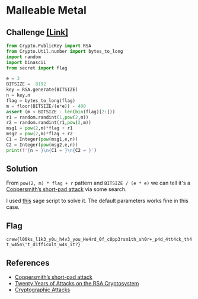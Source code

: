 # Malleable Metal

## Challenge [[Link]](https://ctftime.org/task/20471)
```python
from Crypto.PublicKey import RSA
from Crypto.Util.number import bytes_to_long
import random
import binascii
from secret import flag

e = 3
BITSIZE =  8192
key = RSA.generate(BITSIZE)
n = key.n
flag = bytes_to_long(flag)
m = floor(BITSIZE/(e*e)) - 400
assert (m < BITSIZE - len(bin(flag)[2:]))
r1 = random.randint(1,pow(2,m))
r2 = random.randint(r1,pow(2,m))
msg1 = pow(2,m)*flag + r1
msg2 = pow(2,m)*flag + r2
C1 = Integer(pow(msg1,e,n))
C2 = Integer(pow(msg2,e,n))
print(f'{n = }\n{C1 = }\n{C2 = }')
```

## Solution

From `pow(2, m) * flag + r` pattern and `BITSIZE / (e * e)` we can tell it's a [Coppersmith’s short-pad attack](https://en.wikipedia.org/wiki/Coppersmith%27s_attack) via some search.

I used [this](https://github.com/pwang00/Cryptographic-Attacks/blob/master/Public%20Key/RSA/coppersmith_short_pad.sage) sage script to solve it. The default parameters works fine in this case.

## Flag
`crew{l00ks_l1k3_y0u_h4v3_you_He4rd_0f_c0pp3rsm1th_sh0r+_p4d_4tt4ck_th4t_w45n\'t_d1ff1cult_w4s_it?}`

## References
- [Coppersmith’s short-pad attack](https://en.wikipedia.org/wiki/Coppersmith%27s_attack)
- [Twenty Years of Attacks on the RSA Cryptosystem](https://crypto.stanford.edu/~dabo/pubs/papers/RSA-survey.pdf)
- [Cryptographic Attacks](https://github.com/pwang00/Cryptographic-Attacks)
